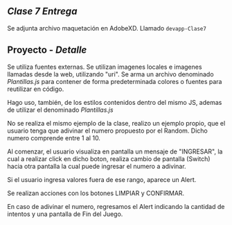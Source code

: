 ## _Clase 7 Entrega_

Se adjunta archivo maquetación en AdobeXD. Llamado `devapp-Clase7`

## Proyecto - _Detalle_

Se utiliza fuentes externas.
Se utilizan imagenes locales e imagenes llamadas desde la web, utilizando "uri".
Se arma un archivo denominado _Plantillas.js_ para contener de forma predeterminada colores o fuentes para reutilizar en código.

Hago uso, también, de los estilos contenidos dentro del mismo JS, ademas de utilizar el denominado _Plantillas.js_

No se realiza el mismo ejemplo de la clase, realizo un ejemplo propio, que el usuario tenga que adivinar el numero propuesto por el Random. Dicho numero comprende entre 1 al 10.

Al comenzar, el usuario visualiza en pantalla un mensaje de "INGRESAR", la cual a realizar click en dicho boton, realiza cambio de pantalla (Switch) hacia otra pantalla la cual puede ingresar el numero a adivinar.

Si el usuario ingresa valores fuera de ese rango, aparece un Alert.

Se realizan acciones con los botones LIMPIAR y CONFIRMAR.

En caso de adivinar el numero, regresamos el Alert indicando la cantidad de intentos y una pantalla de Fin del Juego.


